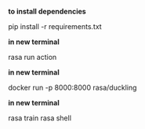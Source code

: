 **to install dependencies**

pip install -r requirements.txt

**in new terminal**

rasa run action

**in new terminal**

docker run -p 8000:8000 rasa/duckling

**in new terminal**

rasa train
rasa shell

